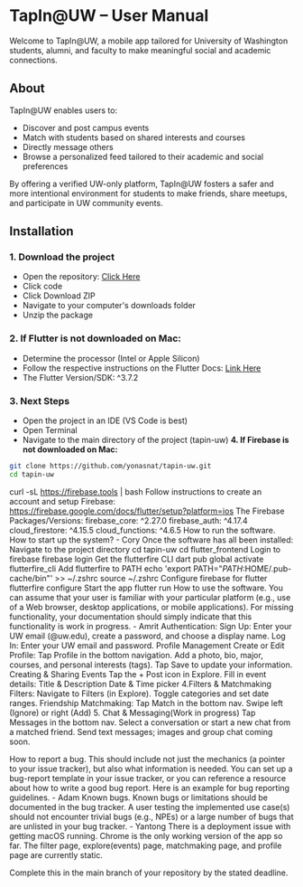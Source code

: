 # TapIn@UW – User Manual

Welcome to TapIn@UW, a mobile app tailored for University of Washington students, alumni, and faculty to make meaningful social and academic connections.

## About

TapIn@UW enables users to:
- Discover and post campus events
- Match with students based on shared interests and courses
- Directly message others
- Browse a personalized feed tailored to their academic and social preferences

By offering a verified UW-only platform, TapIn@UW fosters a safer and more intentional environment for students to make friends, share meetups, and participate in UW community events.

## Installation
### 1. Download the project
- Open the repository: [Click Here](https://github.com/yonasnat/tapin-uw)
- Click code
- Click Download ZIP
- Navigate to your computer's downloads folder
- Unzip the package
### 2. If Flutter is not downloaded on Mac:
- Determine the processor (Intel or Apple Silicon)
- Follow the respective instructions on the Flutter Docs: [Link Here](https://docs.flutter.dev/get-started/install/macos/web)
- The Flutter Version/SDK: ^3.7.2
### 3. Next Steps
- Open the project in an IDE (VS Code is best)
- Open Terminal
- Navigate to the main directory of the project (tapin-uw)
**4. If Firebase is not downloaded on Mac:**
```bash
git clone https://github.com/yonasnat/tapin-uw.git
cd tapin-uw
```





curl -sL https://firebase.tools | bash
Follow instructions to create an account and setup Firebase: https://firebase.google.com/docs/flutter/setup?platform=ios
The Firebase Packages/Versions: 
firebase_core: ^2.27.0
firebase_auth: ^4.17.4
cloud_firestore: ^4.15.5
cloud_functions: ^4.6.5
How to run the software. How to start up the system? - Cory
Once the software has all been installed:
Navigate to the project directory
cd tapin-uw
cd flutter_frontend
Login to firebase
firebase login
Get the flutterfire CLI
dart pub global activate flutterfire_cli
Add flutterfire to PATH 
echo 'export PATH="$PATH:$HOME/.pub-cache/bin"' >> ~/.zshrc
source ~/.zshrc
Configure firebase for flutter
flutterfire configure
Start the app
flutter run
How to use the software. You can assume that your user is familiar with your particular platform (e.g., use of a Web browser, desktop applications, or mobile applications). For missing functionality, your documentation should simply indicate that this functionality is work in progress. - Amrit
Authentication:
Sign Up:
Enter your UW email (@uw.edu), create a password, and choose a display name.
Log In:
Enter your UW email and password.
Profile Management
Create or Edit Profile:
Tap Profile in the bottom navigation.
Add a photo, bio, major, courses, and personal interests (tags).
Tap Save to update your information.
Creating & Sharing Events
Tap the + Post icon in Explore.
Fill in event details:
Title & Description
Date & Time picker
4.Filters & Matchmaking
Filters:
Navigate to Filters (in Explore).
Toggle categories and set date ranges.
Friendship Matchmaking:
Tap Match in the bottom nav.
Swipe left (Ignore) or right (Add)
5. Chat & Messaging(Work in progress)
Tap Messages in the bottom nav.
Select a conversation or start a new chat from a matched friend.
Send text messages; images and group chat coming soon.




How to report a bug. This should include not just the mechanics (a pointer to your issue tracker), but also what information is needed. You can set up a bug-report template in your issue tracker, or you can reference a resource about how to write a good bug report. Here is an example for bug reporting guidelines. - Adam
Known bugs. Known bugs or limitations should be documented in the bug tracker. A user testing the implemented use case(s) should not encounter trivial bugs (e.g., NPEs) or a large number of bugs that are unlisted in your bug tracker. - Yantong
There is a deployment issue with getting macOS running. Chrome is the only working version of the app so far.
The filter page, explore(events) page, matchmaking page, and profile page are currently static.

Complete this in the main branch of your repository by the stated deadline.
